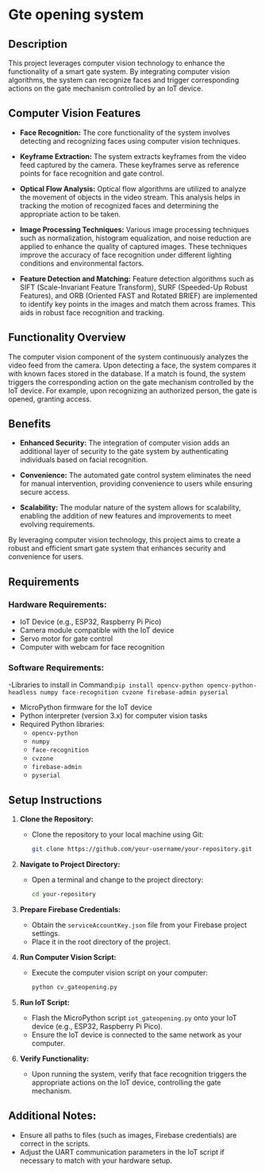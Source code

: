 # Gte opening system 
## Description

This project leverages computer vision technology to enhance the functionality of a smart gate system. By integrating computer vision algorithms, the system can recognize faces and trigger corresponding actions on the gate mechanism controlled by an IoT device.

## Computer Vision Features

- **Face Recognition:** The core functionality of the system involves detecting and recognizing faces using computer vision techniques.

- **Keyframe Extraction:** The system extracts keyframes from the video feed captured by the camera. These keyframes serve as reference points for face recognition and gate control.

- **Optical Flow Analysis:** Optical flow algorithms are utilized to analyze the movement of objects in the video stream. This analysis helps in tracking the motion of recognized faces and determining the appropriate action to be taken.

- **Image Processing Techniques:** Various image processing techniques such as normalization, histogram equalization, and noise reduction are applied to enhance the quality of captured images. These techniques improve the accuracy of face recognition under different lighting conditions and environmental factors.

- **Feature Detection and Matching:** Feature detection algorithms such as SIFT (Scale-Invariant Feature Transform), SURF (Speeded-Up Robust Features), and ORB (Oriented FAST and Rotated BRIEF) are implemented to identify key points in the images and match them across frames. This aids in robust face recognition and tracking.

## Functionality Overview

The computer vision component of the system continuously analyzes the video feed from the camera. Upon detecting a face, the system compares it with known faces stored in the database. If a match is found, the system triggers the corresponding action on the gate mechanism controlled by the IoT device. For example, upon recognizing an authorized person, the gate is opened, granting access.

## Benefits

- **Enhanced Security:** The integration of computer vision adds an additional layer of security to the gate system by authenticating individuals based on facial recognition.

- **Convenience:** The automated gate control system eliminates the need for manual intervention, providing convenience to users while ensuring secure access.

- **Scalability:** The modular nature of the system allows for scalability, enabling the addition of new features and improvements to meet evolving requirements.

By leveraging computer vision technology, this project aims to create a robust and efficient smart gate system that enhances security and convenience for users.


## Requirements

### Hardware Requirements:
- IoT Device (e.g., ESP32, Raspberry Pi Pico)
- Camera module compatible with the IoT device
- Servo motor for gate control
- Computer with webcam for face recognition

### Software Requirements:
-Libraries to install in Command:​ `pip install opencv-python opencv-python-headless numpy face-recognition cvzone firebase-admin pyserial`
- MicroPython firmware for the IoT device
- Python interpreter (version 3.x) for computer vision tasks
- Required Python libraries:
  - `opencv-python`
  - `numpy`
  - `face-recognition`
  - `cvzone`
  - `firebase-admin`
  - `pyserial`

## Setup Instructions

1. **Clone the Repository:**
   - Clone the repository to your local machine using Git:
     ```sh
     git clone https://github.com/your-username/your-repository.git
     ```

2. **Navigate to Project Directory:**
   - Open a terminal and change to the project directory:
     ```sh
     cd your-repository
     ```

3. **Prepare Firebase Credentials:**
   - Obtain the `serviceAccountKey.json` file from your Firebase project settings.
   - Place it in the root directory of the project.

4. **Run Computer Vision Script:**
   - Execute the computer vision script on your computer:
     ```sh
     python cv_gateopening.py
     ```

5. **Run IoT Script:**
   - Flash the MicroPython script `iot_gateopening.py` onto your IoT device (e.g., ESP32, Raspberry Pi Pico).
   - Ensure the IoT device is connected to the same network as your computer.

6. **Verify Functionality:**
   - Upon running the system, verify that face recognition triggers the appropriate actions on the IoT device, controlling the gate mechanism.

## Additional Notes:
- Ensure all paths to files (such as images, Firebase credentials) are correct in the scripts.
- Adjust the UART communication parameters in the IoT script if necessary to match with your hardware setup.

